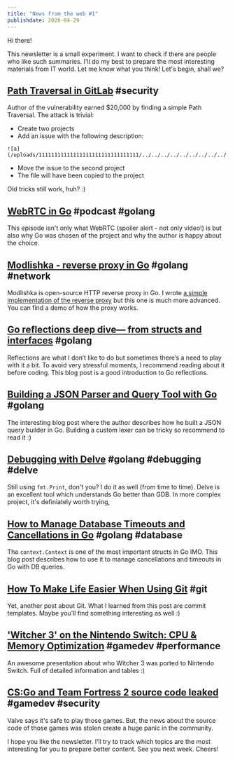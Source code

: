 ```yaml
---
title: "News from the web #1"
publishdate: 2020-04-29
---
```


Hi there!

This newsletter is a small experiment. I want to check if there are people who like such summaries. I'll do my best to prepare the most interesting materials from IT world. Let me know what you think! Let's begin, shall we?

## [Path Traversal in GitLab](https://bit.ly/3aNsohp) #security

Author of the vulnerability earned \$20,000 by finding a simple Path Traversal. The attack is trivial:

-   Create two projects
-   Add an issue with the following description:

```
![a](/uploads/11111111111111111111111111111111/../../../../../../../../../../../../../../etc/passwd)
```

-   Move the issue to the second project
-   The file will have been copied to the project

Old tricks still work, huh? :)

## [WebRTC in Go](https://bit.ly/2Yfob3h) #podcast #golang

This episode isn't only what WebRTC (spoiler alert - not only video!) is but also why Go was chosen of the project and why the author is happy about the choice.

## [Modlishka - reverse proxy in Go](https://bit.ly/3aNrbGK) #golang #network

Modlishka is open-source HTTP reverse proxy in Go. I wrote [a simple implementation of the reverse proxy](https://developer20.com/writing-proxy-in-go/) but this one is much more advanced. You can find a demo of how the proxy works.

## [Go reflections deep dive— from structs and interfaces](https://bit.ly/2xiBW69) #golang

Reflections are what I don’t like to do but sometimes there’s a need to play with it a bit. To avoid very stressful moments, I recommend reading about it before coding. This blog post is a good introduction to Go reflections.

## [Building a JSON Parser and Query Tool with Go](https://bit.ly/2zAKw0N) #golang

The interesting blog post where the author describes how he built a JSON query builder in Go. Building a custom lexer can be tricky so recommend to read it :)

## [Debugging with Delve](https://bit.ly/2Si1szX) #golang #debugging #delve

Still using `fmt.Print`, don't you? I do it as well (from time to time). Delve is an excellent tool which understands Go better than GDB. In more complex project, it's definiately worth trying,

## [How to Manage Database Timeouts and Cancellations in Go](https://bit.ly/2yQV63t) #golang #database

The `context.Context` is one of the most important structs in Go IMO. This blog post describes how to use it to manage cancellations and timeouts in Go with DB queries.

## [How To Make Life Easier When Using Git](https://bit.ly/3f7eavd) #git

Yet, another post about Git. What I learned from this post are commit templates. Maybe you’ll find something interesting as well :)

## ['Witcher 3' on the Nintendo Switch: CPU & Memory Optimization](https://bit.ly/3d0fqxY) #gamedev #performance

An awesome presentation about who Witcher 3 was ported to Nintendo Switch. Full of detailed information and tables :)

## [CS:Go and Team Fortress 2 source code leaked](https://zd.net/2ShyCiO) #gamedev #security

Valve says it's safe to play those games. But, the news about the source code of those games was stolen create a huge panic in the community.

I hope you like the newsletter. I’ll try to track which topics are the most interesting for you to prepare better content. See you next week. Cheers!
